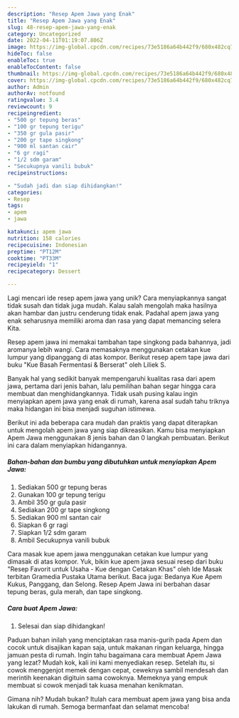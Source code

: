 ```yaml
---
description: "Resep Apem Jawa yang Enak"
title: "Resep Apem Jawa yang Enak"
slug: 48-resep-apem-jawa-yang-enak
category: Uncategorized
date: 2022-04-11T01:19:07.806Z
image: https://img-global.cpcdn.com/recipes/73e5186a64b442f9/680x482cq70/apem-jawa-foto-resep-utama.jpg
hideToc: false
enableToc: true
enableTocContent: false
thumbnail: https://img-global.cpcdn.com/recipes/73e5186a64b442f9/680x482cq70/apem-jawa-foto-resep-utama.jpg
cover: https://img-global.cpcdn.com/recipes/73e5186a64b442f9/680x482cq70/apem-jawa-foto-resep-utama.jpg
author: Admin
authorAv: notfound
ratingvalue: 3.4
reviewcount: 9
recipeingredient:
- "500 gr tepung beras"
- "100 gr tepung terigu"
- "350 gr gula pasir"
- "200 gr tape singkong"
- "900 ml santan cair"
- "6 gr ragi"
- "1/2 sdm garam"
- "Secukupnya vanili bubuk"
recipeinstructions:

- "Sudah jadi dan siap dihidangkan!"
categories:
- Resep
tags:
- apem
- jawa

katakunci: apem jawa 
nutrition: 158 calories
recipecuisine: Indonesian
preptime: "PT12M"
cooktime: "PT33M"
recipeyield: "1"
recipecategory: Dessert

---
```





Lagi mencari ide resep apem jawa yang unik? Cara menyiapkannya sangat tidak susah dan tidak juga mudah. Kalau salah mengolah maka hasilnya akan hambar dan justru cenderung tidak enak. Padahal apem jawa yang enak seharusnya memiliki aroma dan rasa yang dapat memancing selera Kita.





Resep apem jawa ini memakai tambahan tape singkong pada bahannya, jadi aromanya lebih wangi. Cara memasaknya menggunakan cetakan kue lumpur yang dipanggang di atas kompor. Berikut resep apem tape jawa dari buku &#34;Kue Basah Fermentasi &amp; Berserat&#34; oleh Liliek S.

Banyak hal yang sedikit banyak mempengaruhi kualitas rasa dari apem jawa, pertama dari jenis bahan, lalu pemilihan bahan segar hingga cara membuat dan menghidangkannya. Tidak usah pusing kalau ingin menyiapkan apem jawa yang enak di rumah, karena asal sudah tahu triknya maka hidangan ini bisa menjadi suguhan istimewa.






Berikut ini ada beberapa cara mudah dan praktis yang dapat diterapkan untuk mengolah apem jawa yang siap dikreasikan. Kamu bisa menyiapkan Apem Jawa menggunakan 8 jenis bahan dan 0 langkah pembuatan. Berikut ini cara dalam menyiapkan hidangannya.

<!--inarticleads1-->

##### Bahan-bahan dan bumbu yang dibutuhkan untuk menyiapkan Apem Jawa:

1. Sediakan 500 gr tepung beras
1. Gunakan 100 gr tepung terigu
1. Ambil 350 gr gula pasir
1. Sediakan 200 gr tape singkong
1. Sediakan 900 ml santan cair
1. Siapkan 6 gr ragi
1. Siapkan 1/2 sdm garam
1. Ambil Secukupnya vanili bubuk


Cara masak kue apem jawa menggunakan cetakan kue lumpur yang dimasak di atas kompor. Yuk, bikin kue apem jawa sesuai resep dari buku &#34;Resep Favorit untuk Usaha - Kue dengan Cetakan Khas&#34; oleh Ide Masak terbitan Gramedia Pustaka Utama berikut. Baca juga: Bedanya Kue Apem Kukus, Panggang, dan Selong. Resep Apem Jawa ini berbahan dasar tepung beras, gula merah, dan tape singkong. 

<!--inarticleads2-->

##### Cara buat Apem Jawa:


1. Selesai dan siap dihidangkan!

Paduan bahan inilah yang menciptakan rasa manis-gurih pada Apem dan cocok untuk disajikan kapan saja, untuk makanan ringan keluarga, hingga jamuan pesta di rumah. Ingin tahu bagaimana cara membuat Apem Jawa yang lezat? Mudah kok, kali ini kami menyediakan resep. Setelah itu, si cowok menggenjot memek dengan cepat, ceweknya sambil mendesah dan merintih keenakan digituin sama cowoknya. Memeknya yang empuk membuat si cowok menjadi tak kuasa menahan kenikmatan. 

Gimana nih? Mudah bukan? Itulah cara membuat apem jawa yang bisa anda lakukan di rumah. Semoga bermanfaat dan selamat mencoba!
